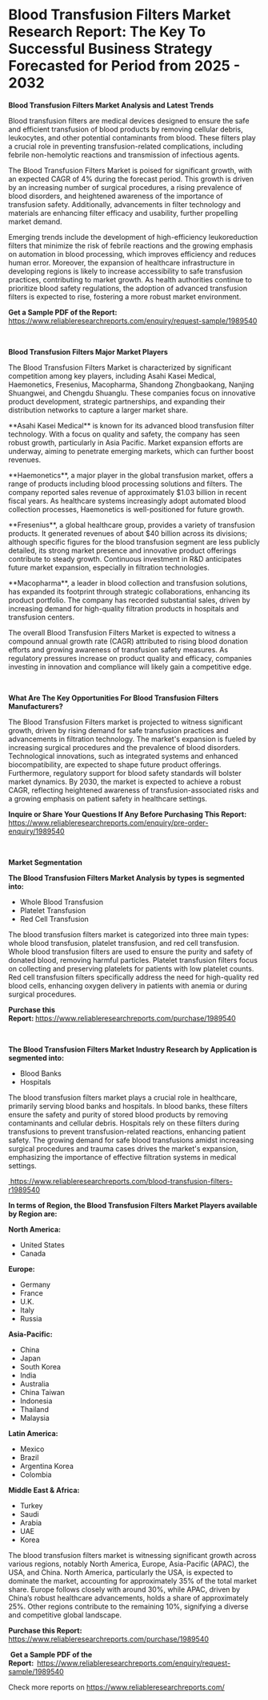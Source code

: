<p><h1>Blood Transfusion Filters Market Research Report: The Key To Successful Business Strategy Forecasted for Period from 2025 - 2032</h1></p><p><strong>Blood Transfusion Filters Market Analysis and Latest Trends</strong></p>
<p><p>Blood transfusion filters are medical devices designed to ensure the safe and efficient transfusion of blood products by removing cellular debris, leukocytes, and other potential contaminants from blood. These filters play a crucial role in preventing transfusion-related complications, including febrile non-hemolytic reactions and transmission of infectious agents.</p><p>The Blood Transfusion Filters Market is poised for significant growth, with an expected CAGR of 4% during the forecast period. This growth is driven by an increasing number of surgical procedures, a rising prevalence of blood disorders, and heightened awareness of the importance of transfusion safety. Additionally, advancements in filter technology and materials are enhancing filter efficacy and usability, further propelling market demand.</p><p>Emerging trends include the development of high-efficiency leukoreduction filters that minimize the risk of febrile reactions and the growing emphasis on automation in blood processing, which improves efficiency and reduces human error. Moreover, the expansion of healthcare infrastructure in developing regions is likely to increase accessibility to safe transfusion practices, contributing to market growth. As health authorities continue to prioritize blood safety regulations, the adoption of advanced transfusion filters is expected to rise, fostering a more robust market environment.</p></p>
<p><strong>Get a Sample PDF of the Report:&nbsp;</strong> <a href="https://www.reliableresearchreports.com/enquiry/request-sample/1989540?utm_campaign=3070&utm_medium=2&utm_source=Github&utm_content=ia&utm_term=05032025&utm_id=blood-transfusion-filters">https://www.reliableresearchreports.com/enquiry/request-sample/1989540</a></p>
<p>&nbsp;</p>
<p><strong>Blood Transfusion Filters Major Market Players</strong></p>
<p><p>The Blood Transfusion Filters Market is characterized by significant competition among key players, including Asahi Kasei Medical, Haemonetics, Fresenius, Macopharma, Shandong Zhongbaokang, Nanjing Shuangwei, and Chengdu Shuanglu. These companies focus on innovative product development, strategic partnerships, and expanding their distribution networks to capture a larger market share.</p><p>**Asahi Kasei Medical** is known for its advanced blood transfusion filter technology. With a focus on quality and safety, the company has seen robust growth, particularly in Asia Pacific. Market expansion efforts are underway, aiming to penetrate emerging markets, which can further boost revenues.</p><p>**Haemonetics**, a major player in the global transfusion market, offers a range of products including blood processing solutions and filters. The company reported sales revenue of approximately $1.03 billion in recent fiscal years. As healthcare systems increasingly adopt automated blood collection processes, Haemonetics is well-positioned for future growth.</p><p>**Fresenius**, a global healthcare group, provides a variety of transfusion products. It generated revenues of about $40 billion across its divisions; although specific figures for the blood transfusion segment are less publicly detailed, its strong market presence and innovative product offerings contribute to steady growth. Continuous investment in R&D anticipates future market expansion, especially in filtration technologies.</p><p>**Macopharma**, a leader in blood collection and transfusion solutions, has expanded its footprint through strategic collaborations, enhancing its product portfolio. The company has recorded substantial sales, driven by increasing demand for high-quality filtration products in hospitals and transfusion centers.</p><p>The overall Blood Transfusion Filters Market is expected to witness a compound annual growth rate (CAGR) attributed to rising blood donation efforts and growing awareness of transfusion safety measures. As regulatory pressures increase on product quality and efficacy, companies investing in innovation and compliance will likely gain a competitive edge.</p></p>
<p>&nbsp;</p>
<p><strong>What Are The Key Opportunities For Blood Transfusion Filters Manufacturers?</strong></p>
<p><p>The Blood Transfusion Filters market is projected to witness significant growth, driven by rising demand for safe transfusion practices and advancements in filtration technology. The market's expansion is fueled by increasing surgical procedures and the prevalence of blood disorders. Technological innovations, such as integrated systems and enhanced biocompatibility, are expected to shape future product offerings. Furthermore, regulatory support for blood safety standards will bolster market dynamics. By 2030, the market is expected to achieve a robust CAGR, reflecting heightened awareness of transfusion-associated risks and a growing emphasis on patient safety in healthcare settings.</p></p>
<p><strong>Inquire or Share Your Questions If Any Before Purchasing This Report:</strong> <a href="https://www.reliableresearchreports.com/enquiry/pre-order-enquiry/1989540?utm_campaign=3070&utm_medium=2&utm_source=Github&utm_content=ia&utm_term=05032025&utm_id=blood-transfusion-filters">https://www.reliableresearchreports.com/enquiry/pre-order-enquiry/1989540</a></p>
<p>&nbsp;</p>
<p><strong>Market Segmentation</strong></p>
<p><strong>The Blood Transfusion Filters Market Analysis by types is segmented into:</strong></p>
<p><ul><li>Whole Blood Transfusion</li><li>Platelet Transfusion</li><li>Red Cell Transfusion</li></ul></p>
<p><p>The blood transfusion filters market is categorized into three main types: whole blood transfusion, platelet transfusion, and red cell transfusion. Whole blood transfusion filters are used to ensure the purity and safety of donated blood, removing harmful particles. Platelet transfusion filters focus on collecting and preserving platelets for patients with low platelet counts. Red cell transfusion filters specifically address the need for high-quality red blood cells, enhancing oxygen delivery in patients with anemia or during surgical procedures.</p></p>
<p><strong>Purchase this Report:&nbsp;</strong><a href="https://www.reliableresearchreports.com/purchase/1989540?utm_campaign=3070&utm_medium=2&utm_source=Github&utm_content=ia&utm_term=05032025&utm_id=blood-transfusion-filters">https://www.reliableresearchreports.com/purchase/1989540</a></p>
<p>&nbsp;</p>
<p><strong>The Blood Transfusion Filters Market Industry Research by Application is segmented into:</strong></p>
<p><ul><li>Blood Banks</li><li>Hospitals</li></ul></p>
<p><p>The blood transfusion filters market plays a crucial role in healthcare, primarily serving blood banks and hospitals. In blood banks, these filters ensure the safety and purity of stored blood products by removing contaminants and cellular debris. Hospitals rely on these filters during transfusions to prevent transfusion-related reactions, enhancing patient safety. The growing demand for safe blood transfusions amidst increasing surgical procedures and trauma cases drives the market's expansion, emphasizing the importance of effective filtration systems in medical settings.</p></p>
<p><a href="https://www.reliableresearchreports.com/blood-transfusion-filters-r1989540?utm_campaign=3070&utm_medium=2&utm_source=Github&utm_content=ia&utm_term=05032025&utm_id=blood-transfusion-filters">&nbsp;https://www.reliableresearchreports.com/blood-transfusion-filters-r1989540</a></p>
<p><strong>In terms of Region, the Blood Transfusion Filters Market Players available by Region are:</strong></p>
<p>
    <p> <strong> North America: </strong>
        <ul>
            <li>United States</li>
            <li>Canada</li>
        </ul>
        </p> 
    <p> <strong> Europe: </strong>
        <ul>
            <li>Germany</li>
            <li>France</li>
            <li>U.K.</li>
            <li>Italy</li>
            <li>Russia</li>
        </ul>
        </p> 
    <p> <strong> Asia-Pacific: </strong>
        <ul>
            <li>China</li>
            <li>Japan</li>
            <li>South Korea</li>
            <li>India</li>
            <li>Australia</li>
            <li>China Taiwan</li>
            <li>Indonesia</li>
            <li>Thailand</li>
            <li>Malaysia</li>
        </ul>
        </p> 
    <p> <strong> Latin America: </strong>
        <ul>
            <li>Mexico</li>
            <li>Brazil</li>
            <li>Argentina Korea</li>
            <li>Colombia</li>
        </ul>
        </p> 
    <p> <strong> Middle East & Africa: </strong>
        <ul>
            <li>Turkey</li>
            <li>Saudi</li>
            <li>Arabia</li>
            <li>UAE</li>
            <li>Korea</li>
        </ul>
    </p>
    </p>
<p><p>The blood transfusion filters market is witnessing significant growth across various regions, notably North America, Europe, Asia-Pacific (APAC), the USA, and China. North America, particularly the USA, is expected to dominate the market, accounting for approximately 35% of the total market share. Europe follows closely with around 30%, while APAC, driven by China’s robust healthcare advancements, holds a share of approximately 25%. Other regions contribute to the remaining 10%, signifying a diverse and competitive global landscape.</p></p>
<p><strong>Purchase this Report: </strong><a href="https://www.reliableresearchreports.com/purchase/1989540?utm_campaign=3070&utm_medium=2&utm_source=Github&utm_content=ia&utm_term=05032025&utm_id=blood-transfusion-filters">https://www.reliableresearchreports.com/purchase/1989540</a></p>
<p>&nbsp;<strong>Get a Sample PDF of the Report:&nbsp;&nbsp;</strong><a href="https://www.reliableresearchreports.com/enquiry/request-sample/1989540?utm_campaign=3070&utm_medium=2&utm_source=Github&utm_content=ia&utm_term=05032025&utm_id=blood-transfusion-filters">https://www.reliableresearchreports.com/enquiry/request-sample/1989540</a></p>
<p><strong></strong></p>
<p>Check more reports on <a href="https://www.reliableresearchreports.com/?utm_campaign=3070&utm_medium=2&utm_source=Github&utm_content=ia&utm_term=05032025&utm_id=blood-transfusion-filters">https://www.reliableresearchreports.com/</a></p>